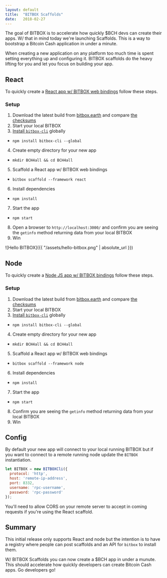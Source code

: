 ```yaml
---
layout: default
title:  "BITBOX Scaffolds"
date:   2018-02-27
---
```


The goal of BITBOX is to accelerate how quickly $BCH devs can create their apps. W/ that in mind today we're launching Scaffolds. This is a way to bootstrap a Bitcoin Cash application in under a minute.

When creating a new application on any platform too much time is spent setting everything up and configuring it. BITBOX scaffolds do the heavy lifting for you and let you focus on building your app.

## React

To quickly create a [React app w/ BITBOX web bindings](https://github.com/bigearth/bitbox-scaffold-react) follow these steps.

### Setup

1. Download the latest build from [bitbox.earth](https://www.bitbox.earth/) and compare [the checksums](https://github.com/bigearth/keys-n-hashes)
2. Start your local BITBOX
3. [Install `bitbox-cli`](https://www.npmjs.com/package/bitbox-cli) globally
  * `npm install bitbox-cli --global`
4. Create empty directory for your new app
  * `mkdir BCH4all && cd BCH4all`
5. Scaffold a React app w/ BITBOX web bindings
  * `bitbox scaffold --framework react`
6. Install dependencies
  * `npm install`
7. Start the app
  * `npm start`
8. Open a browser to `http://localhost:3000/` and confirm you are seeing the `getinfo` method returning data from your local BITBOX
9. Win

![Hello BITBOX]({{ "/assets/hello-bitbox.png" | absolute_url }})

## Node

To quickly create a [Node JS app w/ BITBOX bindings](https://github.com/bigearth/bitbox-scaffold-node) follow these steps.

### Setup

1. Download the latest build from [bitbox.earth](https://www.bitbox.earth/) and compare [the checksums](https://github.com/bigearth/keys-n-hashes)
2. Start your local BITBOX
3. [Install `bitbox-cli`](https://www.npmjs.com/package/bitbox-cli) globally
  * `npm install bitbox-cli --global`
4. Create empty directory for your new app
  * `mkdir BCH4all && cd BCH4all`
5. Scaffold a React app w/ BITBOX web bindings
  * `bitbox scaffold --framework node`
6. Install dependencies
  * `npm install`
7. Start the app
  * `npm start`
8. Confirm you are seeing the `getinfo` method returning data from your local BITBOX
9. Win

## Config

By default your new app will connect to your local running BITBOX but if you want to connect to a remote running node update the `BITBOX` instantiation.

```js
let BITBOX = new BITBOXCli({
  protocol: 'http',
  host: 'remote-ip-address',
  port: 8332,
  username: 'rpc-username',
  password: 'rpc-password'
});
```

You'll need to allow CORS on your remote server to accept in coming requests if you're using the React scaffold.

## Summary

This initial release only supports React and node but the intention is to have a registry where people can post scaffolds and an API for `bitbox` to install them.

W/ BITBOX Scaffolds you can now create a $BCH app in under a munute. This should accelerate how quickly developers can create Bitcoin Cash apps. Go developers go!
